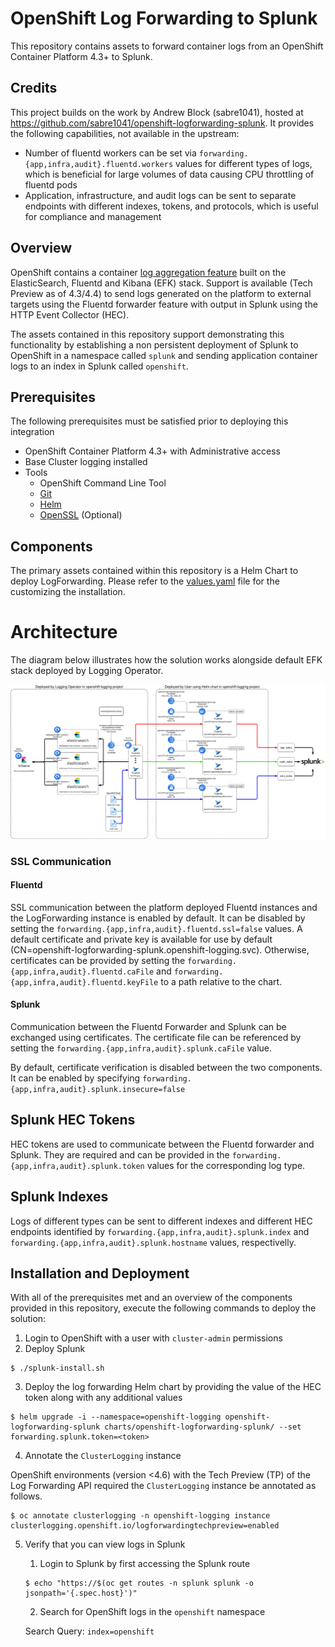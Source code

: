 OpenShift Log Forwarding to Splunk
==================================

This repository contains assets to forward container logs from an OpenShift Container Platform 4.3+ to Splunk.

## Credits

This project builds on the work by Andrew Block (sabre1041), hosted at https://github.com/sabre1041/openshift-logforwarding-splunk. It provides the following capabilities, not available in the upstream:

* Number of fluentd workers can be set via `forwarding.{app,infra,audit}.fluentd.workers` values for different types of logs, which is beneficial for large volumes of data causing CPU throttling of fluentd pods
* Application, infrastructure, and audit logs can be sent to separate endpoints with different indexes, tokens, and protocols, which is useful for compliance and management

## Overview

OpenShift contains a container [log aggregation feature](https://docs.openshift.com/container-platform/4.8/logging/cluster-logging-external.html) built on the ElasticSearch, Fluentd and Kibana (EFK) stack. Support is available (Tech Preview as of 4.3/4.4) to send logs generated on the platform to external targets using the Fluentd forwarder feature with output in Splunk using the HTTP Event Collector (HEC). 

The assets contained in this repository support demonstrating this functionality by establishing a non persistent deployment of Splunk to OpenShift in a namespace called `splunk` and sending application container logs to an index in Splunk called `openshift`.

## Prerequisites

The following prerequisites must be satisfied prior to deploying this integration

* OpenShift Container Platform 4.3+ with Administrative access
* Base Cluster logging installed
* Tools
  * OpenShift Command Line Tool
  * [Git](https://git-scm.com/)
  * [Helm](https://helm.s/)
  * [OpenSSL](https://www.openssl.org) (Optional)

## Components

The primary assets contained within this repository is a Helm Chart to deploy LogForwarding. Please refer to the [values.yaml](charts/openshift-logforwarding-splunk/values.yaml) file for the customizing the installation. 

# Architecture
The diagram below illustrates how the solution works alongside default EFK stack deployed by Logging Operator.

![Screenshot](images/log_forwarding_public.png)

### SSL Communication

#### Fluentd

SSL communication between the platform deployed Fluentd instances and the LogForwarding instance is enabled by default. It can be disabled by setting the `forwarding.{app,infra,audit}.fluentd.ssl=false` values. A default certificate and private key is available for use by default (CN=openshift-logforwarding-splunk.openshift-logging.svc). Otherwise, certificates can be provided by setting the `forwarding.{app,infra,audit}.fluentd.caFile` and `forwarding.{app,infra,audit}.fluentd.keyFile` to a path relative to the chart.

#### Splunk

Communication between the Fluentd Forwarder and Splunk can be exchanged using certificates. The certificate file can be referenced by setting the `forwarding.{app,infra,audit}.splunk.caFile` value.

By default, certificate verification is disabled between the two components. It can be enabled by specifying `forwarding.{app,infra,audit}.splunk.insecure=false`

## Splunk HEC Tokens

HEC tokens are used to communicate between the Fluentd forwarder and Splunk. They are required and can be provided in the `forwarding.{app,infra,audit}.splunk.token` values for the corresponding log type.

## Splunk Indexes

Logs of different types can be sent to different indexes and different HEC endpoints identified by `forwarding.{app,infra,audit}.splunk.index` and `forwarding.{app,infra,audit}.splunk.hostname` values, respectivelly.

## Installation and Deployment

With all of the prerequisites met and an overview of the components provided in this repository, execute the following commands to deploy the solution:

1. Login to OpenShift with a user with `cluster-admin` permissions
2. Deploy Splunk

```
$ ./splunk-install.sh
```

3. Deploy the log forwarding Helm chart by providing the value of the HEC token along with any additional values

```
$ helm upgrade -i --namespace=openshift-logging openshift-logforwarding-splunk charts/openshift-logforwarding-splunk/ --set forwarding.splunk.token=<token>
```

4. Annotate the `ClusterLogging` instance

OpenShift environments (version <4.6) with the Tech Preview (TP) of the Log Forwarding API required the `ClusterLogging` instance be annotated as follows.

```
$ oc annotate clusterlogging -n openshift-logging instance clusterlogging.openshift.io/logforwardingtechpreview=enabled
```

5. Verify that you can view logs in Splunk

   1. Login to Splunk by first accessing the Splunk route

   ```
   $ echo "https://$(oc get routes -n splunk splunk -o jsonpath='{.spec.host}')"
   ```

   2. Search for OpenShift logs in the `openshift` namespace

   Search Query: `index=openshift`

